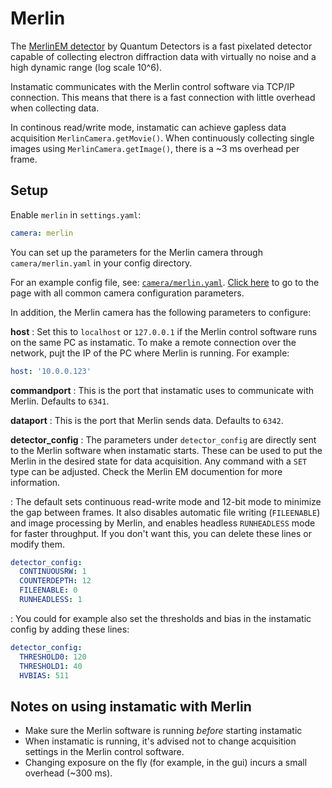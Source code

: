 # Merlin

The [MerlinEM detector](https://quantumdetectors.com/products/merlinem/) by Quantum Detectors is a fast pixelated detector capable of collecting electron diffraction data with virtually no noise and a high dynamic range (log scale 10^6).

Instamatic communicates with the Merlin control software via TCP/IP connection. This means that there is a fast connection with little overhead when collecting data.

In continous read/write mode, instamatic can achieve gapless data acquisition `MerlinCamera.getMovie()`. When continuously collecting single images using `MerlinCamera.getImage()`, there is a ~3 ms overhead per frame.

## Setup

Enable `merlin` in `settings.yaml`:

```yaml
camera: merlin
```

You can set up the parameters for the Merlin camera through `camera/merlin.yaml` in your config directory.

For an example config file, see: [`camera/merlin.yaml`](https://github.com/instamatic-dev/instamatic/blob/main/src/instamatic/config/camera/merlin.yaml). [Click here](/config.md#camerayaml) to go to the page with all common camera configuration parameters.

In addition, the Merlin camera has the following parameters to configure:

**host**
: Set this to `localhost` or `127.0.0.1` if the Merlin control software runs on the same PC as instamatic. To make a remote connection over the network, pujt the IP of the PC where Merlin is running. For example:
```yaml
host: '10.0.0.123'
```

**commandport**
: This is the port that instamatic uses to communicate with Merlin. Defaults to `6341`.

**dataport**
: This is the port that Merlin sends data. Defaults to `6342`.

**detector_config**
: The parameters under `detector_config` are directly sent to the Merlin software when instamatic starts.
These can be used to put the Merlin in the desired state for data acquisition. Any command with a `SET` type can be adjusted. Check the Merlin EM documention for more information.

: The default sets continuous read-write mode and 12-bit mode to minimize the gap between frames. It also disables automatic file writing (`FILEENABLE`) and image processing by Merlin, and enables headless `RUNHEADLESS` mode for faster throughput. If you don't want this, you can delete these lines or modify them.

```yaml
detector_config:
  CONTINUOUSRW: 1
  COUNTERDEPTH: 12
  FILEENABLE: 0
  RUNHEADLESS: 1
```

: You could for example also set the thresholds and bias in the instamatic config by adding these lines:
```yaml
detector_config:
  THRESHOLD0: 120
  THRESHOLD1: 40
  HVBIAS: 511
```

## Notes on using instamatic with Merlin

- Make sure the Merlin software is running *before* starting instamatic
- When instamatic is running, it's advised not to change acquisition settings in the Merlin control software.
- Changing exposure on the fly (for example, in the gui) incurs a small overhead (~300 ms).
